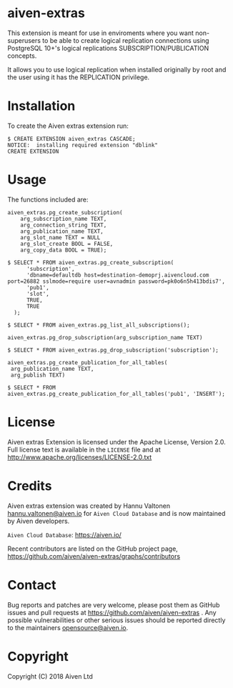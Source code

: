 aiven-extras
============

This extension is meant for use in enviroments where you want non-superusers to be able
to create logical replication connections using PostgreSQL 10+'s logical replications
SUBSCRIPTION/PUBLICATION concepts.

It allows you to use logical replication when installed originally by root and the
user using it has the REPLICATION privilege.

Installation
============

To create the Aiven extras extension run:

    $ CREATE EXTENSION aiven_extras CASCADE;
    NOTICE:  installing required extension "dblink"
    CREATE EXTENSION

Usage
=====

The functions included are:

    aiven_extras.pg_create_subscription(
        arg_subscription_name TEXT,
        arg_connection_string TEXT,
        arg_publication_name TEXT,
        arg_slot_name TEXT = NULL
        arg_slot_create BOOL = FALSE,
        arg_copy_data BOOL = TRUE);

    $ SELECT * FROM aiven_extras.pg_create_subscription(
          'subscription',
          'dbname=defaultdb host=destination-demoprj.aivencloud.com port=26882 sslmode=require user=avnadmin password=pk0o6n5h413bdis7',
          'pub1',
          'slot',
          TRUE,
          TRUE
      );

    $ SELECT * FROM aiven_extras.pg_list_all_subscriptions();

    aiven_extras.pg_drop_subscription(arg_subscription_name TEXT)

    $ SELECT * FROM aiven_extras.pg_drop_subscription('subscription');

    aiven_extras.pg_create_publication_for_all_tables(
     arg_publication_name TEXT,
     arg_publish TEXT)

    $ SELECT * FROM aiven_extras.pg_create_publication_for_all_tables('pub1', 'INSERT');


License
=======

Aiven extras Extension is licensed under the Apache License, Version 2.0. Full license text
is available in the ``LICENSE`` file and at http://www.apache.org/licenses/LICENSE-2.0.txt


Credits
=======

Aiven extras extension was created by Hannu Valtonen <hannu.valtonen@aiven.io> for
`Aiven Cloud Database` and is now maintained by Aiven developers.

`Aiven Cloud Database`: https://aiven.io/

Recent contributors are listed on the GitHub project page,
https://github.com/aiven/aiven-extras/graphs/contributors


Contact
=======

Bug reports and patches are very welcome, please post them as GitHub issues
and pull requests at https://github.com/aiven/aiven-extras . Any possible
vulnerabilities or other serious issues should be reported directly to the
maintainers <opensource@aiven.io>.


Copyright
=========

Copyright (C) 2018 Aiven Ltd
